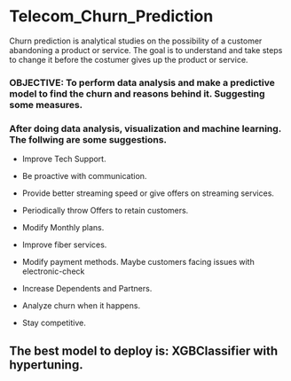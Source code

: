 # Telecom_Churn_Prediction

Churn prediction is analytical studies on the possibility of a customer abandoning a product or service. The goal is to understand and take steps to change it before the costumer gives up the product or service.

### OBJECTIVE: To perform data analysis and make a predictive model to find the churn and reasons behind it. Suggesting some measures.



### After doing data analysis, visualization and machine learning. The follwing are some suggestions.

- Improve Tech Support.

- Be proactive with communication.

- Provide better streaming speed or give offers on streaming services.

- Periodically throw Offers to retain customers.

- Modify Monthly plans.

- Improve fiber services.

- Modify payment methods. Maybe customers facing issues with electronic-check

- Increase Dependents and Partners.

- Analyze churn when it happens.

- Stay competitive.

## The best model to deploy is: XGBClassifier with hypertuning.
